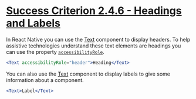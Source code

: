 # [Success Criterion 2.4.6 - Headings and Labels](https://www.w3.org/WAI/WCAG21/Understanding/headings-and-labels.html)

In React Native you can use the [Text](https://reactnative.dev/docs/text) component to display headers. To help assistive technologies understand these text elements are headings you can use the property [`accessibilityRole`](https://reactnative.dev/docs/accessibility#accessibilityrole).

```jsx
<Text accessibilityRole="header">Heading</Text>
```

You can also use the [Text](https://reactnative.dev/docs/text) component to display labels to give some information about a component.

```jsx
<Text>Label</Text>
```
